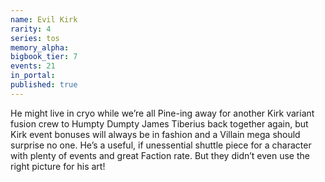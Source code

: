 ```yaml
---
name: Evil Kirk
rarity: 4
series: tos
memory_alpha:
bigbook_tier: 7
events: 21
in_portal:
published: true
---
```


He might live in cryo while we’re all Pine-ing away for another Kirk variant fusion crew to Humpty Dumpty James Tiberius back together again, but Kirk event bonuses will always be in fashion and a Villain mega should surprise no one. He’s a useful, if unessential shuttle piece for a character with plenty of events and great Faction rate. But they didn’t even use the right picture for his art!
